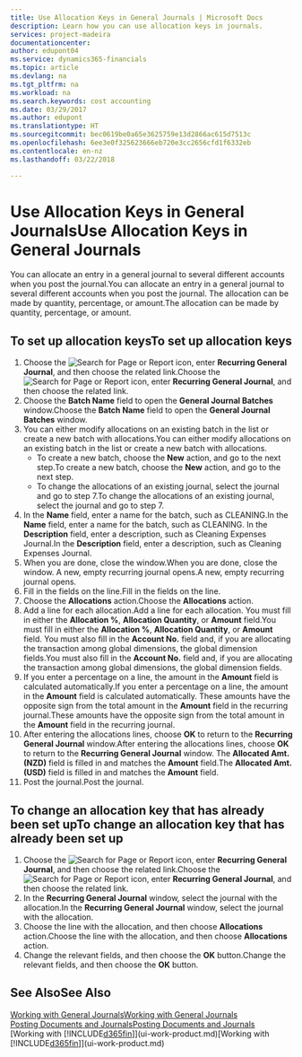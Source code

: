```yaml
---
title: Use Allocation Keys in General Journals | Microsoft Docs
description: Learn how you can use allocation keys in journals.
services: project-madeira
documentationcenter: 
author: edupont04
ms.service: dynamics365-financials
ms.topic: article
ms.devlang: na
ms.tgt_pltfrm: na
ms.workload: na
ms.search.keywords: cost accounting
ms.date: 03/29/2017
ms.author: edupont
ms.translationtype: HT
ms.sourcegitcommit: bec0619be0a65e3625759e13d2866ac615d7513c
ms.openlocfilehash: 6ee3e0f325623666eb720e3cc2656cfd1f6332eb
ms.contentlocale: en-nz
ms.lasthandoff: 03/22/2018

---
```

# <a name="use-allocation-keys-in-general-journals"></a><span data-ttu-id="dda2f-103">Use Allocation Keys in General Journals</span><span class="sxs-lookup"><span data-stu-id="dda2f-103">Use Allocation Keys in General Journals</span></span>
<span data-ttu-id="dda2f-104">You can allocate an entry in a general journal to several different accounts when you post the journal.</span><span class="sxs-lookup"><span data-stu-id="dda2f-104">You can allocate an entry in a general journal to several different accounts when you post the journal.</span></span> <span data-ttu-id="dda2f-105">The allocation can be made by quantity, percentage, or amount.</span><span class="sxs-lookup"><span data-stu-id="dda2f-105">The allocation can be made by quantity, percentage, or amount.</span></span>

## <a name="to-set-up-allocation-keys"></a><span data-ttu-id="dda2f-106">To set up allocation keys</span><span class="sxs-lookup"><span data-stu-id="dda2f-106">To set up allocation keys</span></span>
1. <span data-ttu-id="dda2f-107">Choose the ![Search for Page or Report](media/ui-search/search_small.png "Search for Page or Report icon") icon, enter **Recurring General Journal**, and then choose the related link.</span><span class="sxs-lookup"><span data-stu-id="dda2f-107">Choose the ![Search for Page or Report](media/ui-search/search_small.png "Search for Page or Report icon") icon, enter **Recurring General Journal**, and then choose the related link.</span></span>
2. <span data-ttu-id="dda2f-108">Choose the **Batch Name** field to open the **General Journal Batches** window.</span><span class="sxs-lookup"><span data-stu-id="dda2f-108">Choose the **Batch Name** field to open the **General Journal Batches** window.</span></span>
3. <span data-ttu-id="dda2f-109">You can either modify allocations on an existing batch in the list or create a new batch with allocations.</span><span class="sxs-lookup"><span data-stu-id="dda2f-109">You can either modify allocations on an existing batch in the list or create a new batch with allocations.</span></span>
   * <span data-ttu-id="dda2f-110">To create a new batch, choose the **New** action, and go to the next step.</span><span class="sxs-lookup"><span data-stu-id="dda2f-110">To create a new batch, choose the **New** action, and go to the next step.</span></span>
   * <span data-ttu-id="dda2f-111">To change the allocations of an existing journal, select the journal and go to step 7.</span><span class="sxs-lookup"><span data-stu-id="dda2f-111">To change the allocations of an existing journal, select the journal and go to step 7.</span></span>    
4. <span data-ttu-id="dda2f-112">In the **Name** field, enter a name for the batch, such as CLEANING.</span><span class="sxs-lookup"><span data-stu-id="dda2f-112">In the **Name** field, enter a name for the batch, such as CLEANING.</span></span> <span data-ttu-id="dda2f-113">In the **Description** field, enter a description, such as Cleaning Expenses Journal.</span><span class="sxs-lookup"><span data-stu-id="dda2f-113">In the **Description** field, enter a description, such as Cleaning Expenses Journal.</span></span>
5. <span data-ttu-id="dda2f-114">When you are done, close the window.</span><span class="sxs-lookup"><span data-stu-id="dda2f-114">When you are done, close the window.</span></span> <span data-ttu-id="dda2f-115">A new, empty recurring journal opens.</span><span class="sxs-lookup"><span data-stu-id="dda2f-115">A new, empty recurring journal opens.</span></span>
6. <span data-ttu-id="dda2f-116">Fill in the fields on the line.</span><span class="sxs-lookup"><span data-stu-id="dda2f-116">Fill in the fields on the line.</span></span>
7. <span data-ttu-id="dda2f-117">Choose the **Allocations** action.</span><span class="sxs-lookup"><span data-stu-id="dda2f-117">Choose the **Allocations** action.</span></span>
8. <span data-ttu-id="dda2f-118">Add a line for each allocation.</span><span class="sxs-lookup"><span data-stu-id="dda2f-118">Add a line for each allocation.</span></span> <span data-ttu-id="dda2f-119">You must fill in either the **Allocation %**, **Allocation Quantity**, or **Amount** field.</span><span class="sxs-lookup"><span data-stu-id="dda2f-119">You must fill in either the **Allocation %**, **Allocation Quantity**, or **Amount** field.</span></span> <span data-ttu-id="dda2f-120">You must also fill in the **Account No.** field and, if you are allocating the transaction among global dimensions, the global dimension fields.</span><span class="sxs-lookup"><span data-stu-id="dda2f-120">You must also fill in the **Account No.** field and, if you are allocating the transaction among global dimensions, the global dimension fields.</span></span>
9. <span data-ttu-id="dda2f-121">If you enter a percentage on a line, the amount in the **Amount** field is calculated automatically.</span><span class="sxs-lookup"><span data-stu-id="dda2f-121">If you enter a percentage on a line, the amount in the **Amount** field is calculated automatically.</span></span> <span data-ttu-id="dda2f-122">These amounts have the opposite sign from the total amount in the **Amount** field in the recurring journal.</span><span class="sxs-lookup"><span data-stu-id="dda2f-122">These amounts have the opposite sign from the total amount in the **Amount** field in the recurring journal.</span></span>
10. <span data-ttu-id="dda2f-123">After entering the allocations lines, choose **OK** to return to the **Recurring General Journal** window.</span><span class="sxs-lookup"><span data-stu-id="dda2f-123">After entering the allocations lines, choose **OK** to return to the **Recurring General Journal** window.</span></span> <span data-ttu-id="dda2f-124">The **Allocated Amt. (NZD)** field is filled in and matches the **Amount** field.</span><span class="sxs-lookup"><span data-stu-id="dda2f-124">The **Allocated Amt. (USD)** field is filled in and matches the **Amount** field.</span></span>
11. <span data-ttu-id="dda2f-125">Post the journal.</span><span class="sxs-lookup"><span data-stu-id="dda2f-125">Post the journal.</span></span>

## <a name="to-change-an-allocation-key-that-has-already-been-set-up"></a><span data-ttu-id="dda2f-126">To change an allocation key that has already been set up</span><span class="sxs-lookup"><span data-stu-id="dda2f-126">To change an allocation key that has already been set up</span></span>
1. <span data-ttu-id="dda2f-127">Choose the ![Search for Page or Report](media/ui-search/search_small.png "Search for Page or Report icon") icon, enter **Recurring General Journal**, and then choose the related link.</span><span class="sxs-lookup"><span data-stu-id="dda2f-127">Choose the ![Search for Page or Report](media/ui-search/search_small.png "Search for Page or Report icon") icon, enter **Recurring General Journal**, and then choose the related link.</span></span>
2. <span data-ttu-id="dda2f-128">In the **Recurring General Journal** window, select the journal with the allocation.</span><span class="sxs-lookup"><span data-stu-id="dda2f-128">In the **Recurring General Journal** window, select the journal with the allocation.</span></span>
3. <span data-ttu-id="dda2f-129">Choose the line with the allocation, and then choose **Allocations** action.</span><span class="sxs-lookup"><span data-stu-id="dda2f-129">Choose the line with the allocation, and then choose **Allocations** action.</span></span>
4. <span data-ttu-id="dda2f-130">Change the relevant fields, and then choose the **OK** button.</span><span class="sxs-lookup"><span data-stu-id="dda2f-130">Change the relevant fields, and then choose the **OK** button.</span></span>

## <a name="see-also"></a><span data-ttu-id="dda2f-131">See Also</span><span class="sxs-lookup"><span data-stu-id="dda2f-131">See Also</span></span>
[<span data-ttu-id="dda2f-132">Working with General Journals</span><span class="sxs-lookup"><span data-stu-id="dda2f-132">Working with General Journals</span></span>](ui-work-general-journals.md)  
[<span data-ttu-id="dda2f-133">Posting Documents and Journals</span><span class="sxs-lookup"><span data-stu-id="dda2f-133">Posting Documents and Journals</span></span>](ui-post-documents-journals.md)  
<span data-ttu-id="dda2f-134">[Working with [!INCLUDE[d365fin](includes/d365fin_md.md)]](ui-work-product.md)</span><span class="sxs-lookup"><span data-stu-id="dda2f-134">[Working with [!INCLUDE[d365fin](includes/d365fin_md.md)]](ui-work-product.md)</span></span>

